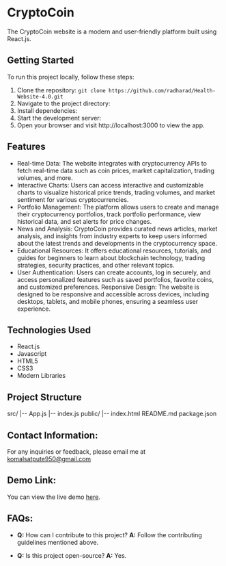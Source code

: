 # CryptoCoin

The CryptoCoin website is a modern and user-friendly platform built using React.js.

## Getting Started

To run this project locally, follow these steps:

1. Clone the repository: `git clone https://github.com/radharad/Health-Website-4.0.git `
2. Navigate to the project directory:
3. Install dependencies:
4. Start the development server:
5. Open your browser and visit http://localhost:3000 to view the app.

## Features

- Real-time Data: The website integrates with cryptocurrency APIs to fetch real-time data such as coin prices, market capitalization, trading volumes, and more.
- Interactive Charts: Users can access interactive and customizable charts to visualize historical price trends, trading volumes, and market sentiment for various 
  cryptocurrencies.
- Portfolio Management: The platform allows users to create and manage their cryptocurrency portfolios, track portfolio performance, view historical data, and set alerts for 
  price changes.
- News and Analysis: CryptoCoin provides curated news articles, market analysis, and insights from industry experts to keep users informed about the latest trends and 
  developments in the cryptocurrency space.
- Educational Resources: It offers educational resources, tutorials, and guides for beginners to learn about blockchain technology, trading strategies, security practices, and 
  other relevant topics.
- User Authentication: Users can create accounts, log in securely, and access personalized features such as saved portfolios, favorite coins, and customized preferences.
  Responsive Design: The website is designed to be responsive and accessible across devices, including desktops, tablets, and mobile phones, ensuring a seamless user 
  experience.

## Technologies Used

- React.js
- Javascript
- HTML5
- CSS3
- Modern Libraries

## Project Structure

src/
|-- App.js
|-- index.js
public/
|-- index.html
README.md
package.json

## Contact Information:
For any inquiries or feedback, please email me at komalsatpute950@gmail.com

## Demo Link:
You can view the live demo [here](https://peaceful-frangollo-d68ea8.netlify.app).

## FAQs:
- **Q:** How can I contribute to this project?
  **A:** Follow the contributing guidelines mentioned above.

- **Q:** Is this project open-source?
  **A:** Yes.


